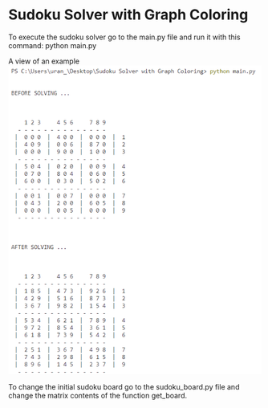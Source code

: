 # Sudoku Solver with Graph Coloring

To execute the sudoku solver go to the main.py file and run it with this command: python main.py

A view of an example
![Alt text](image.png)

To change the initial sudoku board go to the sudoku_board.py file and change the matrix contents of 
the function get_board.